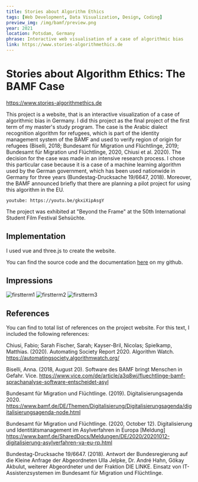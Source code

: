 ```yaml
---
title: Stories about Algorithm Ethics
tags: [Web Development, Data Visualization, Design, Coding]
preview_img: /img/bamf/preview.png
year: 2021
location: Potsdam, Germany
phrase: Interactive web visualisation of a case of algorithmic bias
link: https://www.stories-algorithmethics.de
---
```


# Stories about Algorithm Ethics: The BAMF Case

https://www.stories-algorithmethics.de

This project is a website, that is an interactive visualization of a case of algorithmic bias in Germany. I did this project as the final project of the first term of my master's study program.
The case is the Arabic dialect recognition algorithm for refugees, which is part of the identity management system of the BAMF and used to verify region of origin for refugees (Biselli, 2018; Bundesamt für Migration und Flüchtlinge, 2019; Bundesamt für Migration und Flüchtlinge, 2020, Chiusi et al. 2020). The decision for the case was made in an intensive research process. I chose this particular case because it is a case of a machine learning algorithm used by the German government, which has been used nationwide in Germany for three years (Bundestag-Drucksache 19/6647, 2018). Moreover, the BAMF announced briefly that there are planning a pilot project for using this algorithm in the EU.

`youtube: https://youtu.be/gkxiXipAsgY`

The project was exhibited at "Beyond the Frame" at the 50th International Student Film Festival Sehsüchte.

## Implementation

I used vue and three.js to create the website.

You can find the source code and the documentation [here](https://github.com/johannahaha/stories_about_algorithm_ethics) on my github.

## Impressions

![firstterm1](/img/bamf/first_term1.png)
![firstterm2](/img/bamf/first_term2.png)
![firstterm3](/img/bamf/first_term3.png)

## References

You can find to total list of references on the project website. For this text, I included the following references:

Chiusi, Fabio; Sarah Fischer, Sarah; Kayser-Bril, Nicolas; Spielkamp, Matthias. (2020). Automating Society Report 2020. Algorithm Watch. https://automatingsociety.algorithmwatch.org/

Biselli, Anna. (2018, August 20). Software des BAMF bringt Menschen in Gefahr. Vice. https://www.vice.com/de/article/a3q8wj/fluechtlinge-bamf-sprachanalyse-software-entscheidet-asyl

Bundesamt für Migration und Flüchtlinge. (2019). Digitalisierungsagenda 2020. https://www.bamf.de/DE/Themen/Digitalisierung/Digitalisierungsagenda/digitalisierungsagenda-node.html

Bundesamt für Migration und Flüchtlinge. (2020, October 12). Digitalisierung und Identitätsmanagement im Asylverfahren in Europa [Meldung] https://www.bamf.de/SharedDocs/Meldungen/DE/2020/20201012-digitalisierung-asylverfahren-va-eu-rp.html

Bundestag-Drucksache 19/6647. (2018). Antwort der Bundesregierung auf die Kleine Anfrage der Abgeordneten Ulla Jelpke, Dr. André Hahn, Gökay Akbulut, weiterer Abgeordneter und der Fraktion DIE LINKE. Einsatz von IT-Assistenzsystemen im Bundesamt für Migration und Flüchtlinge.
